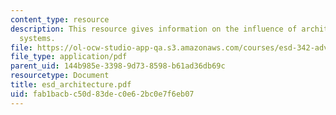 ```yaml
---
content_type: resource
description: This resource gives information on the influence of architecture in engineering
  systems.
file: https://ol-ocw-studio-app-qa.s3.amazonaws.com/courses/esd-342-advanced-system-architecture-spring-2006/fab1bacbc50d83dec0e62bc0e7f6eb07_esd_architecture.pdf
file_type: application/pdf
parent_uid: 144b985e-3398-9d73-8598-b61ad36db69c
resourcetype: Document
title: esd_architecture.pdf
uid: fab1bacb-c50d-83de-c0e6-2bc0e7f6eb07
---
```

